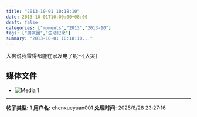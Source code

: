 ```yaml
---
title: "2013-10-01 10:18:10"
date: 2013-10-01T10:00:00+08:00
draft: false
categories: ["moments","2013","2013-10"]
tags: ["朋友圈","生活记录"]
summary: "2013-10-01 10:18:10..."
---
```


大狗说我雷得都能在家发电了呢〜[大哭]

## 媒体文件

- ![Media 1](/Moments/photos/2013-10-01/201310011018100.jpg)

---

**帖子类型:** 1
**用户名:** chenxueyuan001
**处理时间:** 2025/8/28 23:27:16